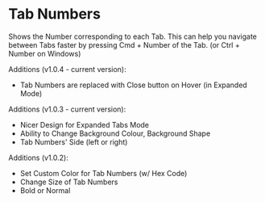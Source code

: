 # Tab Numbers

Shows the Number corresponding to each Tab. This can help you navigate between Tabs faster by pressing Cmd + Number of the Tab. (or Ctrl + Number on Windows)

Additions (v1.0.4 - current version):

- Tab Numbers are replaced with Close button on Hover (in Expanded Mode)

Additions (v1.0.3 - current version):

- Nicer Design for Expanded Tabs Mode
- Ability to Change Background Colour, Background Shape
- Tab Numbers' Side (left or right)

Additions (v1.0.2):

- Set Custom Color for Tab Numbers (w/ Hex Code)
- Change Size of Tab Numbers
- Bold or Normal

